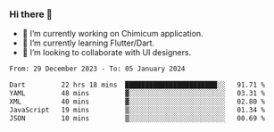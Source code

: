 ### Hi there 👋

<!--
**devcat37/devcat37** is a ✨ _special_ ✨ repository because its `README.md` (this file) appears on your GitHub profile.-->


- 🔭 I’m currently working on Chimicum application.
- 🌱 I’m currently learning Flutter/Dart.
- 👯 I’m looking to collaborate with UI designers.
<!-- - 🤔 I’m looking for help with ... -->

<!--START_SECTION:waka-->

```txt
From: 29 December 2023 - To: 05 January 2024

Dart         22 hrs 18 mins  ███████████████████████░░   91.71 %
YAML         48 mins         ▓░░░░░░░░░░░░░░░░░░░░░░░░   03.31 %
XML          40 mins         ▓░░░░░░░░░░░░░░░░░░░░░░░░   02.80 %
JavaScript   19 mins         ▒░░░░░░░░░░░░░░░░░░░░░░░░   01.34 %
JSON         10 mins         ▒░░░░░░░░░░░░░░░░░░░░░░░░   00.69 %
```

<!--END_SECTION:waka-->
